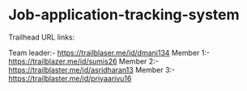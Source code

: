 # Job-application-tracking-system

Trailhead URL links:

Team leader:- https://trailblaser.me/id/dmani134
Member 1:- https://trailblazer.me/id/sumis26
Member 2:- https://trailblaster.me/id/asridharan13
Member 3:- https://trailblaster.me/id/priyaarivu16
